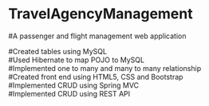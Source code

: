 # TravelAgencyManagement
#A passenger and flight management web application  

#Created tables using MySQL  
#Used Hibernate to map POJO to MySQL  
#Implemented one to many and many to many relationship  
#Created front end using HTML5, CSS and Bootstrap  
#Implemented CRUD using Spring MVC  
#Implemented CRUD using REST API  
